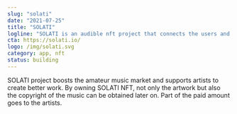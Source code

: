 ```yaml
---
slug: "solati"
date: "2021-07-25"
title: "SOLATI"
logline: "SOLATI is an audible nft project that connects the users and artists through music."
cta: https://solati.io/
logo: /img/solati.svg
category: app, nft
status: building
---
```


SOLATI project boosts the amateur music market and supports artists to create better work. By owning SOLATI NFT, not only the artwork but also the copyright of the music can be obtained later on. Part of the paid amount goes to the artists.
